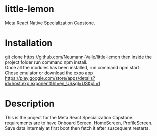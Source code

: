 # little-lemon

Meta React Native Specialization Capstone.

# Installation

git clone https://github.com/Neumann-Valle/little-lemon
then inside the project folder run command npm install.
</br>
Once all the modules has been installed, run command
npm start .
</br>
Chose emulator or download the expo app
https://play.google.com/store/apps/details?id=host.exp.exponent&hl=en_US&gl=US&pli=1

# Description

This is the project for the Meta React Specialization Capstone.
</br>
requirements are to have Onboard Screen, HomeScreen, ProfileScreen.
</br>
Save data internaly at first boot then fetch it after suscequent restarts.
